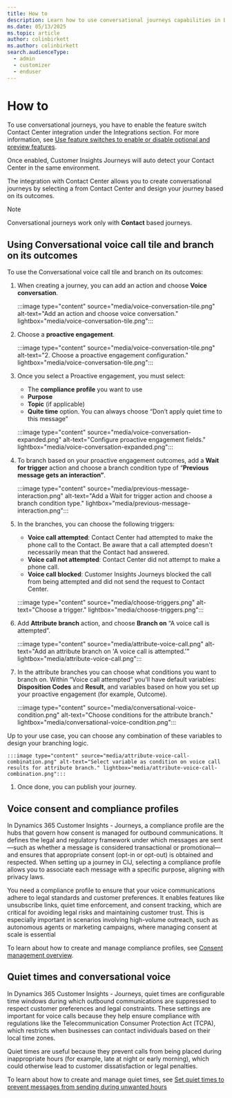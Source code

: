 ```yaml
---
title: How to
description: Learn how to use conversational journeys capabilities in Dynamics 365 Customer Insights - Journeys.
ms.date: 05/13/2025
ms.topic: article
author: colinbirkett
ms.author: colinbirkett
search.audienceType: 
  - admin
  - customizer
  - enduser
---
```


# How to

To use conversational journeys, you have to enable the feature switch Contact Center integration under the Integrations section. For more information, see [Use feature switches to enable or disable optional and preview features](admin-feature-switches.md#integrations).

Once enabled, Customer Insights Journeys will auto detect your Contact Center in the same environment.

The integration with Contact Center allows you to create conversational journeys by selecting a <!-- [proactive engagement](LINK) --> from Contact Center and design your journey based on its outcomes.

> [!NOTE]
> Conversational journeys work only with **Contact** based journeys.

## Using Conversational voice call tile and branch on its outcomes

To use the Conversational voice call tile and branch on its outcomes:

1. When creating a journey, you can add an action and choose **Voice conversation**.

    :::image type="content" source="media/voice-conversation-tile.png" alt-text="Add an action and choose voice conversation." lightbox="media/voice-conversation-tile.png":::
    
1. Choose a **proactive engagement**.

    :::image type="content" source="media/voice-conversation-tile.png" alt-text="2.	Choose a proactive engagement configuration." lightbox="media/voice-conversation-tile.png":::
    
1. Once you select a Proactive engagement, you must select:
    - The **compliance profile** you want to use
    - **Purpose**
    - **Topic** (if applicable)
    - **Quite time** option. You can always choose “Don’t apply quiet time to this message”

    :::image type="content" source="media/voice-conversation-expanded.png" alt-text="Configure proactive engagement fields." lightbox="media/voice-conversation-expanded.png":::

1. To branch based on your proactive engagement outcomes, add a **Wait for trigger** action and choose a branch condition type of “**Previous message gets an interaction”**.

    :::image type="content" source="media/previous-message-interaction.png" alt-text="Add a Wait for trigger action and choose a branch condition type." lightbox="media/previous-message-interaction.png":::
    
1. In the branches, you can choose the following triggers:
    - **Voice call attempted**: Contact Center had attempted to make the phone call to the Contact. Be aware that a call attempted doesn't necessarily mean that the Contact had answered.
    - **Voice call not attempted**: Contact Center did not attempt to make a phone call.
    - **Voice call blocked**: Customer Insights Journeys blocked the call from being attempted and did not send the request to Contact Center.

    :::image type="content" source="media/choose-triggers.png" alt-text="Choose a trigger." lightbox="media/choose-triggers.png":::

1. Add **Attribute branch** action, and choose **Branch on** “A voice call is attempted”.

    :::image type="content" source="media/attribute-voice-call.png" alt-text="Add an attribute branch on 'A voice call is attempted.'" lightbox="media/attribute-voice-call.png":::

1. In the attribute branches you can choose what conditions you want to branch on. Within “Voice call attempted” you'll have default variables: **Disposition Codes** and **Result**, and variables based on how you set up your proactive engagement (for example, Outcome).

    :::image type="content" source="media/conversational-voice-condition.png" alt-text="Choose conditions for the attribute branch." lightbox="media/conversational-voice-condition.png":::

Up to your use case, you can choose any combination of these variables to design your branching logic. 

    :::image type="content" source="media/attribute-voice-call-combination.png" alt-text="Select variable as condition on voice call results for attribute branch." lightbox="media/attribute-voice-call-combination.png":::

1. Once done, you can publish your journey.

## Voice consent and compliance profiles

In Dynamics 365 Customer Insights - Journeys, a compliance profile are the hubs that govern how consent is managed for outbound communications. It defines the legal and regulatory framework under which messages are sent—such as whether a message is considered transactional or promotional—and ensures that appropriate consent (opt-in or opt-out) is obtained and respected. When setting up a journey in CIJ, selecting a compliance profile allows you to associate each message with a specific purpose, aligning with privacy laws.

You need a compliance profile to ensure that your voice communications adhere to legal standards and customer preferences. It enables features like unsubscribe links, quiet time enforcement, and consent tracking, which are critical for avoiding legal risks and maintaining customer trust. This is especially important in scenarios involving high-volume outreach, such as autonomous agents or marketing campaigns, where managing consent at scale is essential

To learn about how to create and manage compliance profiles, see [Consent management overview](real-time-marketing-compliance-settings.md).

## Quiet times and conversational voice

In Dynamics 365 Customer Insights - Journeys, quiet times are configurable time windows during which outbound communications are suppressed to respect customer preferences and legal constraints. These settings are important for voice calls because they help ensure compliance with regulations like the Telecommunication Consumer Protection Act (TCPA), which restricts when businesses can contact individuals based on their local time zones.

Quiet times are useful because they prevent calls from being placed during inappropriate hours (for example, late at night or early morning), which could otherwise lead to customer dissatisfaction or legal penalties.

To learn about how to create and manage quiet times, see [Set quiet times to prevent messages from sending during unwanted hours](real-time-marketing-quiet-times.md)
